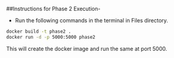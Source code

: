 ##Instructions for Phase 2 Execution- 

- Run the following commands in the terminal in Files directory. 

```bash
docker build -t phase2 .
docker run -d -p 5000:5000 phase2
```

This will create the docker image and run the same at port 5000. 